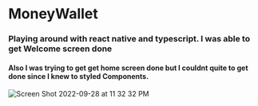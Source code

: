 # MoneyWallet
### Playing around with react native and typescript. I was able to get Welcome screen done
#### Also I was trying to get get home screen done but I couldnt quite to get done since I knew to styled Components.




![Screen Shot 2022-09-28 at 11 32 32 PM](https://user-images.githubusercontent.com/22694162/192956290-e990e8ab-d0e2-42c7-8879-1894b6a3fca6.png)
